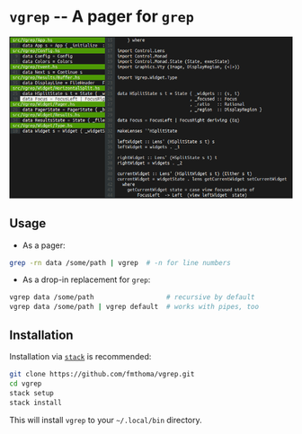 `vgrep` -- A pager for `grep`
=============================

![Screenshot](./vgrep.png)

## Usage

* As a pager:
```bash
grep -rn data /some/path | vgrep  # -n for line numbers
```

* As a drop-in replacement for `grep`:
```bash
vgrep data /some/path                  # recursive by default
vgrep data /some/path | vgrep default  # works with pipes, too
```

## Installation
Installation via [`stack`][1] is recommended:
```bash
git clone https://github.com/fmthoma/vgrep.git
cd vgrep
stack setup
stack install
```
This will install `vgrep` to your `~/.local/bin` directory.

[1]: https://github.com/commercialhaskell/stack/blob/master/doc/install_and_upgrade.md
